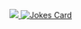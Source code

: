 <a href="https://github.com/qasimabdullah404" aria-label="Follow @qasimabdullah404 on GitHub"><img  src="https://img.shields.io/badge/Follow👉-@qasimabdullah404-green?style=for-the-badge"  />
![Jokes Card](https://readme-jokes.vercel.app/api)
